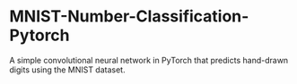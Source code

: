 # MNIST-Number-Classification-Pytorch
A simple convolutional neural network in PyTorch that predicts hand-drawn digits using the MNIST dataset.
